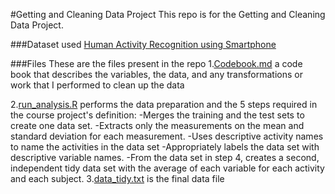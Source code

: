 #Getting and Cleaning Data Project
This repo is for the Getting and Cleaning Data Project.

###Dataset used 
[Human Activity Recognition using Smartphone](https://d396qusza40orc.cloudfront.net/getdata%2Fprojectfiles%2FUCI%20HAR%20Dataset.zip)

###Files 
These are the files present in the repo
1.[Codebook.md]() a code book that describes the variables, the data, and any transformations or work that I performed to clean up the data 

2.[run_analysis.R]() performs the data preparation and the 5 steps required in the course project's definition:
  -Merges the training and the test sets to create one data set.
  -Extracts only the measurements on the mean and standard deviation    for each measurement.
  -Uses descriptive activity names to name the activities in the data    set
  -Appropriately labels the data set with descriptive variable names.
  -From the data set in step 4, creates a second, independent tidy      data set with the average of each variable for each activity and     each subject.
3.[data_tidy.txt]() is the final data file 
